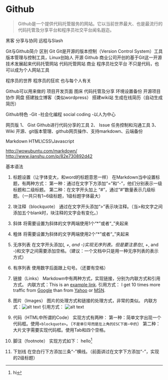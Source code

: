 #  Github
>Github是一个提供代码托管服务的网站。它以当前世界最大、也是最流行的代码托管及分享平台和程序员社交平台闻名遐迩。


黑客
	分享与协同
	远程与Slash

Git与Github简介
	区别
		Git
			Git是开源的版本控制（Version Control System）工具
			版本管理与控制工具，Linux创始人
			开源
		Github
			商业公司开创的基于Git这一开源技术发展起来代码托管网站
			代码托管网站
			商业
			程序员社交平台
			不只是代码，也可以成为个人网站工具

程序员的世界
程序员的狂欢
也与每个人有关

Github可以用来做的
项目开发页面
图床
代码托管及分享
环境设置备份
开源项目协作
网盘
搭建独立博客（类似wordpress）
搭建wiki站
生成在线简历（自动生成简历）

Github特色
	-Git
	-社会化编程 social coding
	-以人为中心

网页版
1、	Gist
Github进行代码分享的工具
2、	Issue
任务控制和沟通工具
3、	Wiki
开源、git版本管理、github网页操作、支持markdown、云端备份




Markdown
HTML\CSS\Javascript

http://wowubuntu.com/markdown/
http://www.jianshu.com/p/82e730892d42

基本语法
1. 标题设置（让字体变大，和word的标题意思一样）
在Markdown当中设置标题，有两种方式：
第一种：通过在文字下方添加“=”和“-”，他们分别表示一级标题和二级标题。
第二种：在文字开头加上 “#”，通过“#”数量表示几级标题。（一共只有1~6级标题，1级标题字体最大）

2. 块注释（blockquote）
通过在文字开头添加“>”表示块注释。（当>和文字之间添加五个blank时，块注释的文字会有变化。）

3. 斜体
将需要设置为斜体的文字两端使用1个“*”或者“_”夹起来

4. 粗体
将需要设置为斜体的文字两端使用2个“*”或者“_”夹起来

5. 无序列表
在文字开头添加(*, +, and -)实现无序列表。但是要注意在(*, +, and -)和文字之间需要添加空格。（建议：一个文档中只是用一种无序列表的表示方式）

6. 有序列表
使用数字后面跟上句号。（还要有空格）

7. 链接（Links）
Markdown中有两种方式，实现链接，分别为内联方式和引用方式。
内联方式：This is an [example link](http://example.com/).
引用方式：
I get 10 times more traffic from [Google][1] than from [Yahoo][2] or [MSN][3].  

[1]: http://google.com/        "Google" 
[2]: http://search.yahoo.com/  "Yahoo Search" 
[3]: http://search.msn.com/    "MSN Search"
 

8. 图片（Images）
图片的处理方式和链接的处理方式，非常的类似。
内联方式：![alt text](/path/to/img.jpg "Title")
引用方式：
![alt text][id] 

[id]: /path/to/img.jpg "Title"

9. 代码（HTML中所谓的Code）
实现方式有两种：
第一种：简单文字出现一个代码框。使用`<blockquote>`。（`不是单引号而是左上角的ESC下面~中的`）
第二种：大片文字需要实现代码框。使用Tab和四个空格。

10. 脚注（footnote）
实现方式如下：
hello[^hello]


[^hello]: hi

11. 下划线
在空白行下方添加三条“-”横线。（前面讲过在文字下方添加“-”，实现的2级标题）


